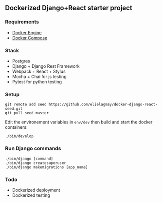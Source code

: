 ## Dockerized Django+React starter project

### Requirements
* [Docker Engine](https://docs.docker.com/engine/installation)
* [Docker Compose](https://docs.docker.com/compose/install)

### Stack
* Postgres
* Django + Django Rest Framework
* Webpack + React + Stylus
* Mocha + Chai for js testing
* Pytest for python testing

### Setup

```
git remote add seed https://github.com/elielagmay/docker-django-react-seed.git
git pull seed master
```

Edit the environement variables in `env/dev` then build and start the docker containers:

```
./bin/develop
```

### Run Django commands

```
./bin/django [command]
./bin/django createsuperuser
./bin/django makemigrations [app_name]
```

### Todo
* Dockerized deployment
* Dockerized testing
